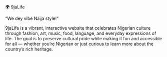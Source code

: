 🌍 9jaLife

“We dey vibe Naija style!”

9jaLife is a vibrant, interactive website that celebrates Nigerian culture through fashion, art, music, food, language, and everyday expressions of life. The goal is to preserve cultural pride while making it fun and accessible for all — whether you’re Nigerian or just curious to learn more about the country’s rich heritage.
